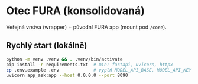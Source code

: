 # Otec FURA (konsolidovaná)

Veřejná vrstva (wrapper) + původní FURA app (mount pod `/core`).

## Rychlý start (lokálně)
```bash
python -m venv .venv && . .venv/bin/activate
pip install -r requirements.txt  # min: fastapi, uvicorn, httpx
cp .env.example .env             # vyplň MODEL_API_BASE, MODEL_API_KEY atd.
uvicorn app_ask:app --host 0.0.0.0 --port 8090
